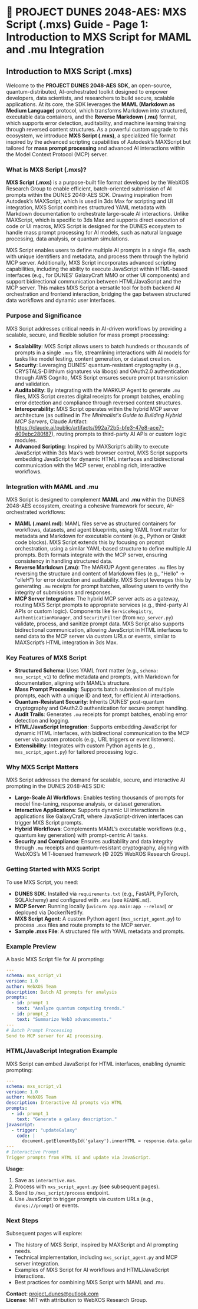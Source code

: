 # 🐪 PROJECT DUNES 2048-AES: MXS Script (.mxs) Guide - Page 1: Introduction to MXS Script for MAML and .mu Integration

## Introduction to MXS Script (.mxs)

Welcome to the **PROJECT DUNES 2048-AES SDK**, an open-source, quantum-distributed, AI-orchestrated toolkit designed to empower developers, data scientists, and researchers to build secure, scalable applications. At its core, the SDK leverages the **MAML (Markdown as Medium Language)** protocol, which transforms Markdown into structured, executable data containers, and the **Reverse Markdown (.mu)** format, which supports error detection, auditability, and machine learning training through reversed content structures. As a powerful custom upgrade to this ecosystem, we introduce **MXS Script (.mxs)**, a specialized file format inspired by the advanced scripting capabilities of Autodesk’s MAXScript but tailored for **mass prompt processing** and advanced AI interactions within the Model Context Protocol (MCP) server.

### What is MXS Script (.mxs)?
**MXS Script (.mxs)** is a purpose-built file format developed by the WebXOS Research Group to enable efficient, batch-oriented submission of AI prompts within the DUNES 2048-AES SDK. Drawing inspiration from Autodesk’s MAXScript, which is used in 3ds Max for scripting and UI integration, MXS Script combines structured YAML metadata with Markdown documentation to orchestrate large-scale AI interactions. Unlike MAXScript, which is specific to 3ds Max and supports direct execution of code or UI macros, MXS Script is designed for the DUNES ecosystem to handle mass prompt processing for AI models, such as natural language processing, data analysis, or quantum simulations.

MXS Script enables users to define multiple AI prompts in a single file, each with unique identifiers and metadata, and process them through the hybrid MCP server. Additionally, MXS Script incorporates advanced scripting capabilities, including the ability to execute JavaScript within HTML-based interfaces (e.g., for DUNES’ GalaxyCraft MMO or other UI components) and support bidirectional communication between HTML/JavaScript and the MCP server. This makes MXS Script a versatile tool for both backend AI orchestration and frontend interaction, bridging the gap between structured data workflows and dynamic user interfaces.

### Purpose and Significance
MXS Script addresses critical needs in AI-driven workflows by providing a scalable, secure, and flexible solution for mass prompt processing:
- **Scalability**: MXS Script allows users to batch hundreds or thousands of prompts in a single `.mxs` file, streamlining interactions with AI models for tasks like model testing, content generation, or dataset creation.
- **Security**: Leveraging DUNES’ quantum-resistant cryptography (e.g., CRYSTALS-Dilithium signatures via liboqs) and OAuth2.0 authentication through AWS Cognito, MXS Script ensures secure prompt transmission and validation.
- **Auditability**: By integrating with the MARKUP Agent to generate `.mu` files, MXS Script creates digital receipts for prompt batches, enabling error detection and compliance through reversed content structures.
- **Interoperability**: MXS Script operates within the hybrid MCP server architecture (as outlined in *The Minimalist's Guide to Building Hybrid MCP Servers*, Claude Artifact: https://claude.ai/public/artifacts/992a72b5-bfe3-47e8-ace7-409ebc280f87), routing prompts to third-party AI APIs or custom logic modules.
- **Advanced Scripting**: Inspired by MAXScript’s ability to execute JavaScript within 3ds Max’s web browser control, MXS Script supports embedding JavaScript for dynamic HTML interfaces and bidirectional communication with the MCP server, enabling rich, interactive workflows.

### Integration with MAML and .mu
MXS Script is designed to complement **MAML** and **.mu** within the DUNES 2048-AES ecosystem, creating a cohesive framework for secure, AI-orchestrated workflows:
- **MAML (.maml.md)**: MAML files serve as structured containers for workflows, datasets, and agent blueprints, using YAML front matter for metadata and Markdown for executable content (e.g., Python or Qiskit code blocks). MXS Script extends this by focusing on prompt orchestration, using a similar YAML-based structure to define multiple AI prompts. Both formats integrate with the MCP server, ensuring consistency in handling structured data.
- **Reverse Markdown (.mu)**: The MARKUP Agent generates `.mu` files by reversing the structure and content of Markdown files (e.g., "Hello" → "olleH") for error detection and auditability. MXS Script leverages this by generating `.mu` receipts for prompt batches, allowing users to verify the integrity of submissions and responses.
- **MCP Server Integration**: The hybrid MCP server acts as a gateway, routing MXS Script prompts to appropriate services (e.g., third-party AI APIs or custom logic). Components like `ServiceRegistry`, `AuthenticationManager`, and `SecurityFilter` (from `mcp_server.py`) validate, process, and sanitize prompt data. MXS Script also supports bidirectional communication, allowing JavaScript in HTML interfaces to send data to the MCP server via custom URLs or events, similar to MAXScript’s HTML integration in 3ds Max.

### Key Features of MXS Script
- **Structured Schema**: Uses YAML front matter (e.g., `schema: mxs_script_v1`) to define metadata and prompts, with Markdown for documentation, aligning with MAML’s structure.
- **Mass Prompt Processing**: Supports batch submission of multiple prompts, each with a unique ID and text, for efficient AI interactions.
- **Quantum-Resistant Security**: Inherits DUNES’ post-quantum cryptography and OAuth2.0 authentication for secure prompt handling.
- **Audit Trails**: Generates `.mu` receipts for prompt batches, enabling error detection and logging.
- **HTML/JavaScript Integration**: Supports embedding JavaScript for dynamic HTML interfaces, with bidirectional communication to the MCP server via custom protocols (e.g., URL triggers or event listeners).
- **Extensibility**: Integrates with custom Python agents (e.g., `mxs_script_agent.py`) for tailored processing logic.

### Why MXS Script Matters
MXS Script addresses the demand for scalable, secure, and interactive AI prompting in the DUNES 2048-AES SDK:
- **Large-Scale AI Workflows**: Enables testing thousands of prompts for model fine-tuning, response analysis, or dataset generation.
- **Interactive Applications**: Supports dynamic UI interactions in applications like GalaxyCraft, where JavaScript-driven interfaces can trigger MXS Script prompts.
- **Hybrid Workflows**: Complements MAML’s executable workflows (e.g., quantum key generation) with prompt-centric AI tasks.
- **Security and Compliance**: Ensures auditability and data integrity through `.mu` receipts and quantum-resistant cryptography, aligning with WebXOS’s MIT-licensed framework (© 2025 WebXOS Research Group).

### Getting Started with MXS Script
To use MXS Script, you need:
- **DUNES SDK**: Installed via `requirements.txt` (e.g., FastAPI, PyTorch, SQLAlchemy) and configured with `.env` (see `README.md`).
- **MCP Server**: Running locally (`uvicorn app.main:app --reload`) or deployed via Docker/Netlify.
- **MXS Script Agent**: A custom Python agent (`mxs_script_agent.py`) to process `.mxs` files and route prompts to the MCP server.
- **Sample .mxs File**: A structured file with YAML metadata and prompts.

### Example Preview
A basic MXS Script file for AI prompting:
```yaml
---
schema: mxs_script_v1
version: 1.0
author: WebXOS Team
description: Batch AI prompts for analysis
prompts:
  - id: prompt_1
    text: "Analyze quantum computing trends."
  - id: prompt_2
    text: "Summarize Web3 advancements."
---
# Batch Prompt Processing
Send to MCP server for AI processing.
```

### HTML/JavaScript Integration Example
MXS Script can embed JavaScript for HTML interfaces, enabling dynamic prompting:
```yaml
---
schema: mxs_script_v1
version: 1.0
author: WebXOS Team
description: Interactive AI prompts via HTML
prompts:
  - id: prompt_1
    text: "Generate a galaxy description."
javascript:
  - trigger: "updateGalaxy"
    code: |
      document.getElementById('galaxy').innerHTML = response.data.galaxy;
---
# Interactive Prompt
Trigger prompts from HTML UI and update via JavaScript.
```

**Usage**:
1. Save as `interactive.mxs`.
2. Process with `mxs_script_agent.py` (see subsequent pages).
3. Send to `/mxs_script/process` endpoint.
4. Use JavaScript to trigger prompts via custom URLs (e.g., `dunes://prompt`) or events.

### Next Steps
Subsequent pages will explore:
- The history of MXS Script, inspired by MAXScript and AI prompting needs.
- Technical implementation, including `mxs_script_agent.py` and MCP server integration.
- Examples of MXS Script for AI workflows and HTML/JavaScript interactions.
- Best practices for combining MXS Script with MAML and .mu.

**Contact**: project_dunes@outlook.com  
**License**: MIT with attribution to WebXOS Research Group.